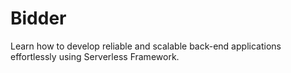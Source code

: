 # Bidder
Learn how to develop reliable and scalable back-end applications effortlessly using Serverless Framework.
